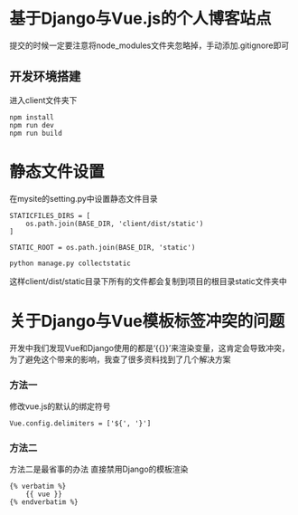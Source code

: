 # 基于Django与Vue.js的个人博客站点
提交的时候一定要注意将node_modules文件夹忽略掉，手动添加.gitignore即可

## 开发环境搭建
进入client文件夹下

    npm install
    npm run dev
    npm run build

# 静态文件设置
在mysite的setting.py中设置静态文件目录

    STATICFILES_DIRS = [
        os.path.join(BASE_DIR, 'client/dist/static')
    ]

    STATIC_ROOT = os.path.join(BASE_DIR, 'static')

    python manage.py collectstatic

这样client/dist/static目录下所有的文件都会复制到项目的根目录static文件夹中

# 关于Django与Vue模板标签冲突的问题
开发中我们发现Vue和Django使用的都是‘{{}}’来渲染变量，这肯定会导致冲突，为了避免这个带来的影响，我查了很多资料找到了几个解决方案
### 方法一
修改vue.js的默认的绑定符号

    Vue.config.delimiters = ['${', '}']

### 方法二
方法二是最省事的办法
直接禁用Django的模板渲染

    {% verbatim %}
        {{ vue }}
    {% endverbatim %}
